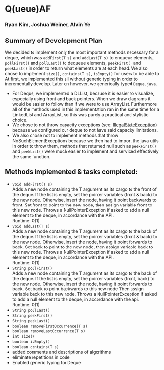# Q(ueue)AF
### Ryan Kim, Joshua Weiner, Alvin Ye
## Summary of Development Plan
We decided to implement only the most important methods necessary for a deque, which was ```addFirst(T s)``` and ```addLast(T s)``` to enqueue elements, ```pollFirst()``` and ```pollLast()``` to dequeue elements, ```peekFirst()``` and ```peekLast()``` in order to return what elements are at each head. We also chose to implement ```size()```, ```contains(T s)```, ```isEmpty()``` for users to be able to <br>
At first, we implemented this all without generic typing in order to incrementally develop. Later on however, we generically typed ```Deque.java```.  

* For Deque, we implemented a DLList, because it is easier to visualize, especially using front and back pointers. When we draw diagrams it would be easier to follow than if we were to use ArrayList. Furthermore all of the methods used in this implementation ran in the same time for a LinkedList and ArrayList, so this was purely a practical and stylistic choice.
* We chose to not throw capacity exceptions (see: [IllegalStateException](https://docs.oracle.com/javase/7/docs/api/java/lang/IllegalStateException.html)) because we configured our deque to not have said capacity limitations.
* We also chose not to implement methods that throw NoSuchElementExceptions because we then had to import the java utils in order to throw them, methods that returned null such as ```peekFirst()``` and ```peekLast()``` were much easier to implement and serviced effectively the same function.

## Methods implemented & tasks completed:
* ```void addFirst(T s)``` <br>
Adds a new node containing the T argument as its cargo to the front of the deque.
If the list is empty, set the pointer variables (front & back) to the new node.
Otherwise, insert the node, having it point backwards to front. Set front to point to the new node, then assign variable front to this new node.
Throws a NullPointerException if asked to add a null element to the deque, in accordance with the API. <br>
Runtime: O(1)
* ```void addLast(T s)```<br>
Adds a new node containing the T argument as its cargo to the back of the deque.
If the list is empty, set the pointer variables (front & back) to the new node.
Otherwise, insert the node, having it point forwards to back. Set back to point to the new node, then assign variable back to this new node.
Throws a NullPointerException if asked to add a null element to the deque, in accordance with the API. <br>
Runtime: O(1)
* ```String pollFirst()``` <br>
Adds a new node containing the T argument as its cargo to the back of the deque.
If the list is empty, set the pointer variables (front, back) to the new node.
Otherwise, insert the node, having it point forwards to back. Set back to point backwards to this new node
Then assign variable back to this new node.
Throws a NullPointerException if asked to add a null element to the deque, in accordance with the api.<br>
Runtime: O(1)
* ```String pollLast()```
* ```String peekFirst()```
* ```String peekLast()```
* ```boolean removeFirstOccurrence(T s)```
* ```boolean removeLastOccurrence(T s)```
* ```int size()```
* ```boolean isEmpty()```
* ```boolean contains(T s)```
* added comments and descriptions of algorithms
* eliminate repetitions in code
* Enabled generic typing for Deque
